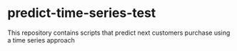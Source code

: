 # predict-time-series-test
This repository contains scripts that predict next customers purchase using a time series approach
